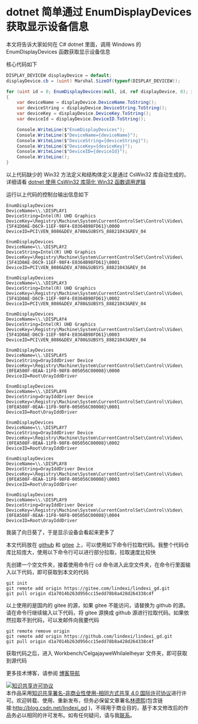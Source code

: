 
# dotnet 简单通过 EnumDisplayDevices 获取显示设备信息

本文将告诉大家如何在 C# dotnet 里面，调用 Windows 的 EnumDisplayDevices 函数获取显示设备信息

<!--more-->


<!-- 发布 -->
<!-- 博客 -->

核心代码如下

```csharp
DISPLAY_DEVICEW displayDevice = default;
displayDevice.cb = (uint) Marshal.SizeOf(typeof(DISPLAY_DEVICEW));

for (uint id = 0; EnumDisplayDevices(null, id, ref displayDevice, 0); id++)
{
    var deviceName = displayDevice.DeviceName.ToString();
    var deviceString = displayDevice.DeviceString.ToString();
    var deviceKey = displayDevice.DeviceKey.ToString();
    var deviceId = displayDevice.DeviceID.ToString();

    Console.WriteLine($"EnumDisplayDevices");
    Console.WriteLine($"DeviceName={deviceName}");
    Console.WriteLine($"DeviceString={deviceString}");
    Console.WriteLine($"DeviceKey={deviceKey}");
    Console.WriteLine($"DeviceID={deviceId}");
    Console.WriteLine();
}
```

以上代码缺少的 Win32 方法定义和结构体定义是通过 CsWin32 库自动生成的，详细请看 [dotnet 使用 CsWin32 库简化 Win32 函数调用逻辑](https://blog.lindexi.com/post/dotnet-%E4%BD%BF%E7%94%A8-CsWin32-%E5%BA%93%E7%AE%80%E5%8C%96-Win32-%E5%87%BD%E6%95%B0%E8%B0%83%E7%94%A8%E9%80%BB%E8%BE%91.html )

运行以上代码的控制台输出信息如下

```
EnumDisplayDevices
DeviceName=\\.\DISPLAY1
DeviceString=Intel(R) UHD Graphics
DeviceKey=\Registry\Machine\System\CurrentControlSet\Control\Video\{5F41D0AE-D6C9-11EF-98F4-E0364B98FD61}\0000
DeviceID=PCI\VEN_8086&DEV_A780&SUBSYS_88821043&REV_04

EnumDisplayDevices
DeviceName=\\.\DISPLAY2
DeviceString=Intel(R) UHD Graphics
DeviceKey=\Registry\Machine\System\CurrentControlSet\Control\Video\{5F41D0AE-D6C9-11EF-98F4-E0364B98FD61}\0001
DeviceID=PCI\VEN_8086&DEV_A780&SUBSYS_88821043&REV_04

EnumDisplayDevices
DeviceName=\\.\DISPLAY3
DeviceString=Intel(R) UHD Graphics
DeviceKey=\Registry\Machine\System\CurrentControlSet\Control\Video\{5F41D0AE-D6C9-11EF-98F4-E0364B98FD61}\0002
DeviceID=PCI\VEN_8086&DEV_A780&SUBSYS_88821043&REV_04

EnumDisplayDevices
DeviceName=\\.\DISPLAY4
DeviceString=Intel(R) UHD Graphics
DeviceKey=\Registry\Machine\System\CurrentControlSet\Control\Video\{5F41D0AE-D6C9-11EF-98F4-E0364B98FD61}\0003
DeviceID=PCI\VEN_8086&DEV_A780&SUBSYS_88821043&REV_04

EnumDisplayDevices
DeviceName=\\.\DISPLAY5
DeviceString=OrayIddDriver Device
DeviceKey=\Registry\Machine\System\CurrentControlSet\Control\Video\{0FEA508F-0EAA-11F0-98F8-005056C00008}\0000
DeviceID=Root\OrayIddDriver

EnumDisplayDevices
DeviceName=\\.\DISPLAY6
DeviceString=OrayIddDriver Device
DeviceKey=\Registry\Machine\System\CurrentControlSet\Control\Video\{0FEA508F-0EAA-11F0-98F8-005056C00008}\0001
DeviceID=Root\OrayIddDriver

EnumDisplayDevices
DeviceName=\\.\DISPLAY7
DeviceString=OrayIddDriver Device
DeviceKey=\Registry\Machine\System\CurrentControlSet\Control\Video\{0FEA508F-0EAA-11F0-98F8-005056C00008}\0002
DeviceID=Root\OrayIddDriver

EnumDisplayDevices
DeviceName=\\.\DISPLAY8
DeviceString=OrayIddDriver Device
DeviceKey=\Registry\Machine\System\CurrentControlSet\Control\Video\{0FEA508F-0EAA-11F0-98F8-005056C00008}\0003
DeviceID=Root\OrayIddDriver

EnumDisplayDevices
DeviceName=\\.\DISPLAY9
DeviceString=OrayIddDriver Device
DeviceKey=\Registry\Machine\System\CurrentControlSet\Control\Video\{0FEA508F-0EAA-11F0-98F8-005056C00008}\0004
DeviceID=Root\OrayIddDriver
```

我装了向日葵了，于是显示设备会看起来更多了

本文代码放在 [github](https://github.com/lindexi/lindexi_gd/tree/d1a7014b263d956cc15edd78b8a428d264338c4f/Workbench/CelgajayweWhilalelheyar) 和 [gitee](https://gitee.com/lindexi/lindexi_gd/blob/d1a7014b263d956cc15edd78b8a428d264338c4f/Workbench/CelgajayweWhilalelheyar) 上，可以使用如下命令行拉取代码。我整个代码仓库比较庞大，使用以下命令行可以进行部分拉取，拉取速度比较快

先创建一个空文件夹，接着使用命令行 cd 命令进入此空文件夹，在命令行里面输入以下代码，即可获取到本文的代码

```
git init
git remote add origin https://gitee.com/lindexi/lindexi_gd.git
git pull origin d1a7014b263d956cc15edd78b8a428d264338c4f
```

以上使用的是国内的 gitee 的源，如果 gitee 不能访问，请替换为 github 的源。请在命令行继续输入以下代码，将 gitee 源换成 github 源进行拉取代码。如果依然拉取不到代码，可以发邮件向我要代码

```
git remote remove origin
git remote add origin https://github.com/lindexi/lindexi_gd.git
git pull origin d1a7014b263d956cc15edd78b8a428d264338c4f
```

获取代码之后，进入 Workbench/CelgajayweWhilalelheyar 文件夹，即可获取到源代码

更多技术博客，请参阅 [博客导航](https://blog.lindexi.com/post/%E5%8D%9A%E5%AE%A2%E5%AF%BC%E8%88%AA.html )




<a rel="license" href="http://creativecommons.org/licenses/by-nc-sa/4.0/"><img alt="知识共享许可协议" style="border-width:0" src="https://licensebuttons.net/l/by-nc-sa/4.0/88x31.png" /></a><br />本作品采用<a rel="license" href="http://creativecommons.org/licenses/by-nc-sa/4.0/">知识共享署名-非商业性使用-相同方式共享 4.0 国际许可协议</a>进行许可。欢迎转载、使用、重新发布，但务必保留文章署名[林德熙](http://blog.csdn.net/lindexi_gd)(包含链接:http://blog.csdn.net/lindexi_gd )，不得用于商业目的，基于本文修改后的作品务必以相同的许可发布。如有任何疑问，请与我[联系](mailto:lindexi_gd@163.com)。